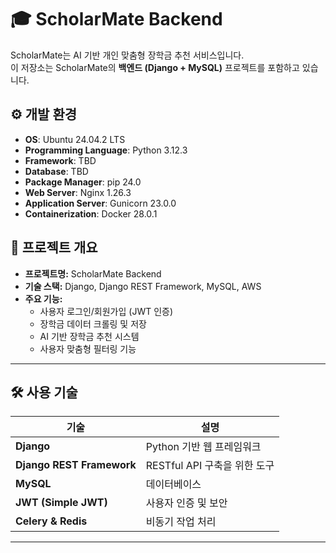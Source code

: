 ﻿# 🎓 ScholarMate Backend

ScholarMate는 AI 기반 개인 맞춤형 장학금 추천 서비스입니다.  
이 저장소는 ScholarMate의 **백엔드 (Django + MySQL)** 프로젝트를 포함하고 있습니다.

## ⚙️ 개발 환경 

- **OS**: Ubuntu 24.04.2 LTS
- **Programming Language**: Python 3.12.3
- **Framework**: TBD
- **Database**:  TBD
- **Package Manager**: pip 24.0
- **Web Server**: Nginx 1.26.3
- **Application Server**: Gunicorn 23.0.0
- **Containerization**: Docker 28.0.1


## 📌 프로젝트 개요
- **프로젝트명:** ScholarMate Backend
- **기술 스택:** Django, Django REST Framework, MySQL, AWS
- **주요 기능:** 
  - 사용자 로그인/회원가입 (JWT 인증)
  - 장학금 데이터 크롤링 및 저장
  - AI 기반 장학금 추천 시스템
  - 사용자 맞춤형 필터링 기능

---

## 🛠️ 사용 기술
| 기술 | 설명 |
|------------|-----------------------------|
| **Django** | Python 기반 웹 프레임워크 |
| **Django REST Framework** | RESTful API 구축을 위한 도구 |
| **MySQL** | 데이터베이스 |
| **JWT (Simple JWT)** | 사용자 인증 및 보안 |
| **Celery & Redis** | 비동기 작업 처리 |

---
